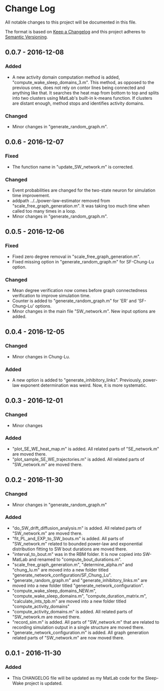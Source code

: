 # Change Log
All notable changes to this project will be documented in this file.

The format is based on [Keep a Changelog](http://keepachangelog.com/) 
and this project adheres to [Semantic Versioning](http://semver.org/).

## 0.0.7 - 2016-12-08
### Added
- A new activity domain computation method is added, "compute_wake_sleep_domains_3.m". This method, as opposed to the previous ones, does not rely on contor lines being connected and anything like that. It searches the heat map from bottom to top and splits into two clusters using MatLab's built-in k-means function. If clusters are distant enough, method stops and identifies activity domains.

### Changed
- Minor changes in "generate_random_graph.m".

## 0.0.6 - 2016-12-07
### Fixed
- The function name in "update_SW_network.m" is corrected.

### Changed
- Event probabilities are changed for the two-state neuron for simulation time improvement.
- addpath ../../power-law-estimator removed from "scale_free_graph_generation.m". It was taking too much time when called too many times in a loop.
- Minor changes in "generate_random_graph.m".

## 0.0.5 - 2016-12-06
### Fixed
- Fixed zero degree removal in "scale_free_graph_generation.m".
- Fixed missing option in "generate_random_graph.m" for SF-Chung-Lu option.

### Changed
- Mean degree verification now comes before graph connectedness verification to improve simulation time.
- Counter is added to "generate_random_graph.m" for 'ER' and 'SF-Chung-Lu' options.
- Minor changes in the main file "SW_network.m". New input options are added.

## 0.0.4 - 2016-12-05
### Changed
- Minor changes in Chung-Lu.

### Added
- A new option is added to "generate_inhibitory_links". Previously, power-law exponent determination was weird. Now, it is more systematic.

## 0.0.3 - 2016-12-01
### Changed
- Minor changes

### Added
- "plot_SE_WE_heat_map.m" is added. All related parts of "SE_network.m" are moved there.
- "plot_sample_SE_WE_trajectories.m" is added. All related parts of "SW_network.m" are moved there.

## 0.0.2 - 2016-11-30
### Changed
- Minor changes in "generate_random_graph.m"

### Added
- "do_SW_drift_diffusion_analysis.m" is added. All related parts of "SW_network.m" are moved there.
- "fit_PL_and_EXP_to_SW_bouts.m" is added. All parts of "SW_network.m" related to bounded power-law and exponential distribution fitting to SW bout durations are moved there. 
- "interval_to_bout.m" was in the RBM folder. It is now copied into SW-MatLab and renamed to "compute_bout_durations.m".
- "scale_free_graph_generation.m", "determine_alpha.m" and "chung_lu.m" are moved into a new folder titled "generate_network_configuration/SF_Chung_Lu".
- "generate_random_graph.m" and "generate_inhibitory_links.m" are moved into a new folder titled "generate_network_configuration".
- "compute_wake_sleep_domains_NEW.m", "compute_wake_sleep_domains.m", "compute_duration_matrix.m", "calculate_ints_tpb.m" are moved into a new folder titled "compute_activity_domains"
- "compute_activity_domains.m" is added. All related parts of "SW_network.m are moved there.
- "record_sim.m" is added. All parts of "SW_network.m" that are related to recording simulation output in a single structure are moved there.
- "generate_network_configuration.m" is added. All graph generation related parts of "SW_network.m" are now moved there.

## 0.0.1 - 2016-11-30
### Added
- This CHANGELOG file will be updated as my MatLab code for the Sleep-Wake project is updated.

